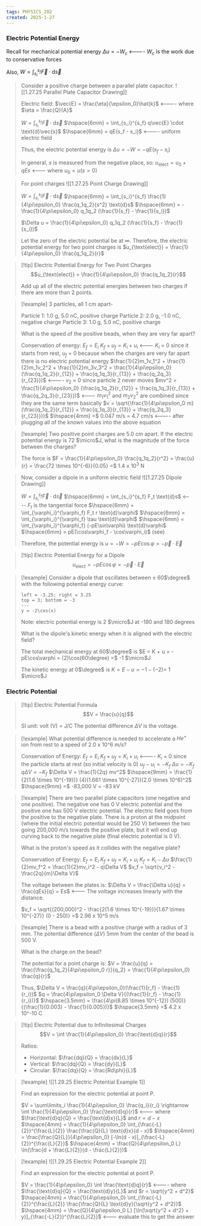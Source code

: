 ```yaml
---
tags: PHYSICS_202
created: 2025-1-27
---
```


### Electric Potential Energy

Recall for mechanical potential energy
$\Delta u = -W_c$ <---- $W_c$ is the work due to conservative forces

Also,
$\displaystyle W = \int_{s_i}^{s_f} \vec{F} \cdot \text{d}\vec{s}$

> Consider a positive charge between a parallel plate capacitor.
> ![[1.27.25 Parallel Plate Capacitor Drawing]]
> 
> Electric field: $\vec{E} = \frac{\eta}{\epsilon_0}\hat{k}$ <---- where $\eta = \frac{Q}{A}$
> 
> $W = \int_{s_i}^{s_f} \vec{F} \cdot \text{d}\vec{s}$
> $\hspace{6mm} = \int_{s_i}^{s_f} q\vec{E} \cdot \text{d}\vec{s}$
> $\hspace{6mm} = qE(s_f - s_i)$ <---- uniform electric field
> 
> Thus, the electric potential energy is
> $\Delta u = -W = -qE(s_f - s_i)$
> 
> In general, $s$ is measured from the negative place, so:
> $u_{\text{elect}} = u_0 + qEs$ <--- where $u_0 = u(s = 0)$

> For point charges
> ![[1.27.25 Point Charge Drawing]]
> 
> $W = \int_{s_i}^{s_f} \vec{F} \cdot \text{d}\vec{s}$
> $\hspace{6mm} = \int_{s_i}^{s_f} \frac{1}{4\pi\epsilon_0} \frac{q_1q_2}{s^2} \text{d}s$
> $\hspace{6mm} = -\frac{1}{4\pi\epsilon_0} q_1q_2 (\frac{1}{s_f} - \frac{1}{s_i})$
> 
> $\Delta u = \frac{1}{4\pi\epsilon_0} q_1q_2 (\frac{1}{s_f} - \frac{1}{s_i})$
> 
> Let the zero of the electric potential be at $\infty$.
> Therefore, the electric potential energy for two point charges is
> $u_{\text{elect}} = \frac{1}{4\pi\epsilon_0} \frac{q_1q_2}{r}$

> [!tip] Electric Potential Energy for Two Point Charges
> $$u_{\text{elect}} = \frac{1}{4\pi\epsilon_0} \frac{q_1q_2}{r}$$
> 
> Add up all of the electric potential energies between two charges if there are more than 2 points.

> [!example]
> 3 particles, all 1 cm apart-
> 
> Particle 1: 1.0 g, 5.0 nC, positive charge
> Particle 2: 2.0 g, -1.0 nC, negative charge
> Particle 3: 1.0 g, 5.0 nC, positive charge
> 
> What is the speed of the positive beads, when they are very far apart?
> 
> Conservation of energy:
> $E_f = E_i$
> $K_f + u_f = K_i + u_i$ <--- $K_i$ = 0 since it starts from rest, $u_f$ = 0 because when the charges are very far apart there is no electric potential energy
> $\frac{1}{2}m_1v_1^2 + \frac{1}{2}m_1v_2^2 + \frac{1}{2}m_3v_3^2 = \frac{1}{4\pi\epsilon_0}(\frac{q_1q_2}{r_{12}} + \frac{q_1q_3}{r_{13}} + \frac{q_2q_3}{r_{23}})$ <---- $v_2$ = 0 since particle 2 never moves
> $mv^2 = \frac{1}{4\pi\epsilon_0} (\frac{q_1q_2}{r_{12}} + \frac{q_1q_3}{r_{13}} + \frac{q_2q_3}{r_{23}})$ <--- $m_1v_1^2$ and $m_2v_2^2$ are combined since they are the same term basically
> $v = \sqrt{\frac{1}{4\pi\epsilon_0 m} (\frac{q_1q_2}{r_{12}} + \frac{q_1q_3}{r_{13}} + \frac{q_2q_3}{r_{23}})}$
> $\hspace{4mm} =$ 0.047 m/s = 4.7 cm/s <---- after plugging all of the known values into the above equation

> [!example]
> Two positive point charges are 5.0 cm apart. If the electric potential energy is 72 $\micro$J, what is the magnitude of the force between the charges?
> 
> The force is
> $F = \frac{1}{4\pi\epsilon_0} \frac{q_1q_2}{r^2} = \frac{u}{r} = \frac{72 \times 10^{-6}}{0.05} =$ 1.4 x 10$^3$ N

> Now, consider a dipole in a uniform electric field
> ![[1.27.25 Dipole Drawing]]
> 
> $W = \int_{s_i}^{s_f} \vec{F} \cdot \text{d}\vec{s}$
> $\hspace{6mm} = \int_{s_i}^{s_f} F_t \text{d}s$ <---- $F_t$ is the tangential force
> $\hspace{6mm} = \int_{\varphi_i}^{\varphi_f} F_t r \text{d}\varphi$
> $\hspace{6mm} = \int_{\varphi_i}^{\varphi_f} \tau \text{d}\varphi$
> $\hspace{6mm} = \int_{\varphi_i}^{\varphi_f} (-pE\sin\varphi) \text{d}\varphi$
> $\hspace{6mm} = pE(\cos\varphi_f - \cos\varphi_i)$
> (see)
> 
> Therefore, the potential energy is
> $u = -W = -pE\cos\varphi = -\vec{p} \cdot \vec{E}$

> [!tip] Electric Potential Energy for a Dipole
> $$u_{\text{elect}} = -pE\cos\varphi = -\vec{p} \cdot \vec{E}$$

> [!example]
> Consider a dipole that oscillates between $\pm$ 60$\degree$ with the following potential energy curve:
> 
> ```desmos-graph
> left = -3.25; right = 3.25
> top = 3; bottom = -3
> ---
> y = -2\cos(x)
> ```
> Note: electric potential energy is 2 $\micro$J at -180 and 180 degrees
> 
> What is the dipole's kinetic energy when it is aligned with the electric field?
> 
> The total mechanical energy at 60$\degree$ is
> $E = K + u = -pE\cos\varphi = (2)\cos(60\degree) =$ -1 $\micro$J
> 
> The kinetic energy at 0$\degree$ is
> $K = E - u = -1 - (-2) =$ 1 $\micro$J

### Electric Potential

> [!tip] Electric Potential Formula
> $$V = \frac{u}{q}$$
> 
> SI unit: volt (V) = J/C
> The potential difference $\Delta V$ is the voltage.

> [!example]
> What potential difference is needed to accelerate a $He^+$ ion from rest to a speed of 2.0 x 10^6 m/s?
> 
> Conservation of Energy:
> $E_f = E_i$
> $K_f + u_f = K_i + u_i$ <---- $K_i$ = 0 since the particle starts at rest (so initial velocity is 0)
> $u_f - u_i = -K_f$
> $\Delta u = -K_f$
> $q\Delta V = -K_f$
> $\Delta V = \frac{1}{2q} mv^2$
> $\hspace{9mm} = \frac{1}{2(1.6 \times 10^{-19})} (4)(1.661 \times 10^{-27})(2.0 \times 10^6)^2$
> $\hspace{9mm} =$ -83,000 V = -83 kV

> [!example]
> There are two parallel plate capacitors (one negative and one positive). The negative one has 0 V electric potential and the positive one has 500 V electric potential. The electric field goes from the positive to the negative plate. There is a proton at the midpoint (where the initial electric potential would be 250 V) between the two going 200,000 m/s towards the positive plate, but it will end up curving back to the negative plate (final electric potential is 0 V).
> 
> What is the proton's speed as it collides with the negative plate?
> 
> Conservation of Energy:
> $E_f = E_i$
> $K_f + u_f = K_i + u_i$
> $K_f = K_i - \Delta u$
> $\frac{1}{2}mv_f^2 = \frac{1}{2}mv_i^2 - q\Delta V$
> $v_f = \sqrt{v_i^2 - \frac{2q}{m}\Delta V}$
> 
> The voltage between the plates is:
> $\Delta V = \frac{\Delta u}{q} = \frac{qEs}{q} = Es$ <--- The voltage increases linearly with the distance.
> 
> $v_f = \sqrt{(200,000)^2 - \frac{2(1.6 \times 10^{-19})}{1.67 \times 10^{-27}} (0 - 250)} =$ 2.96 x 10^5 m/s

> [!example]
> There is a bead with a positive charge with a radius of 3 mm. The potential difference ($\Delta V$) 5mm from the center of the bead is 500 V.
> 
> What is the charge on the bead?
> 
> The potential for a point charge is:
> $V = \frac{u}{q} = \frac{\frac{q_1q_2}{4\pi\epsilon_0 r}}{q_2} = \frac{1}{4\pi\epsilon_0} \frac{q}{r}$
> 
> Thus,
> $\Delta V = \frac{q}{4\pi\epsilon_0}(\frac{1}{r_f} - \frac{1}{r_i})$
> $q = \frac{4\pi\epsilon_0 \Delta V}{(\frac{1}{r_f} - \frac{1}{r_i})}$
> $\hspace{3.5mm} = \frac{4\pi(8.85 \times 10^{-12}) (500)}{(\frac{1}{0.003} - \frac{1}{0.005})}$
> $\hspace{3.5mm} =$ 4.2 x 10^-10 C

> [!tip] Electric Potential due to Infinitesimal Charges
> $$V = \int \frac{1}{4\pi\epsilon_0} \frac{\text{d}q}{r}$$
> 
> Ratios:
> - Horizontal: $\frac{dq}{Q} = \frac{dx}{L}$
> - Vertical: $\frac{dq}{Q} = \frac{dy}{L}$
> - Circular: $\frac{dq}{Q} = \frac{Rd\phi}{L}$

> [!example]
> ![[1.29.25 Electric Potential Example 1]]
> 
> Find an expression for the electric potential at point P.
> 
> $V = \sum\limits_i \frac{1}{4\pi\epsilon_0} \frac{q_i}{r_i} \rightarrow \int \frac{1}{4\pi\epsilon_0} \frac{\text{d}q}{r}$ <--- where $\frac{\text{d}q}{Q} = \frac{\text{d}x}{L}$ and $r = d - x$
> $\hspace{4mm} = \frac{1}{4\pi\epsilon_0} \int_{\frac{-L}{2}}^{\frac{L}{2}} \frac{\frac{Q}{L} \text{d}x}{d - x}$
> $\hspace{4mm} = \frac{\frac{Q}{L}}{4\pi\epsilon_0} [-\ln(d - x)]_{\frac{-L}{2}}^{\frac{L}{2}}$
> $\hspace{4mm} = \frac{Q}{4\pi\epsilon_0 L} \ln(\frac{d + \frac{L}{2}}{d - \frac{L}{2}})$

> [!example]
> ![[1.29.25 Electric Potential Example 2]]
> 
> Find an expression for the electric potential at point P.
> 
> $V = \frac{1}{4\pi\epsilon_0} \int \frac{\text{d}q}{r}$ <---- where $\frac{\text{d}q}{Q} = \frac{\text{d}y}{L}$ and $r = \sqrt{y^2 + d^2}$
> $\hspace{4mm} = \frac{1}{4\pi\epsilon_0} \int_{\frac{-L}{2}}^{\frac{L}{2}} \frac{\frac{Q}{L} \text{d}y}{\sqrt{y^2 + d^2}}$
> $\hspace{4mm} = \frac{Q}{4\pi\epsilon_0 L} [\ln(\sqrt{y^2 + d^2} + y)]_{\frac{-L}{2}}^{\frac{L}{2}}$ <--- evaluate this to get the answer